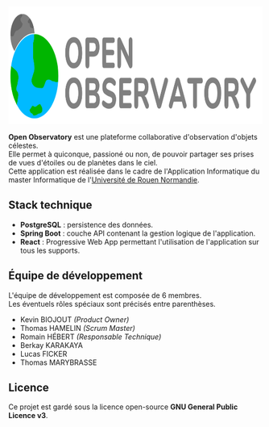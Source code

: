 <p align="center">
  <img width="833" height="233" 
src="https://raw.githubusercontent.com/OpenObservatoryTeam/assets/main/logo_gray.svg">
</p>

**Open Observatory** est une plateforme collaborative d'observation d'objets célestes.  
Elle permet à quiconque, passioné ou non, de pouvoir partager ses prises de vues d'étoiles ou de planètes dans le ciel.  
Cette application est réalisée dans le cadre de l'Application Informatique du master Informatique de l'[Université de Rouen Normandie](https://www.univ-rouen.fr).

## Stack technique

- **PostgreSQL** : persistence des données.
- **Spring Boot** : couche API contenant la gestion logique de l'application.
- **React** : Progressive Web App permettant l'utilisation de l'application sur tous les supports.

## Équipe de développement

L'équipe de développement est composée de 6 membres.  
Les éventuels rôles spéciaux sont précisés entre parenthèses.

- Kevin BIOJOUT *(Product Owner)*
- Thomas HAMELIN *(Scrum Master)*
- Romain HÉBERT *(Responsable Technique)*
- Berkay KARAKAYA
- Lucas FICKER
- Thomas MARYBRASSE

## Licence

Ce projet est gardé sous la licence open-source **GNU General Public Licence v3**.
